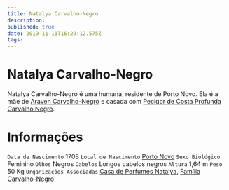 ```yaml
---
title: Natalya Carvalho-Negro
description: 
published: true
date: 2019-11-11T16:29:12.575Z
tags: 
---
```


<!-- SUBTITLE: Visão geral sobre Natalya Carvalho-Negro -->

# Natalya Carvalho-Negro
Natalya Carvalho-Negro é uma humana, residente de Porto Novo. Ela é a mãe de [Araven Carvalho-Negro](http://localhost/individuos/araven-carvalho-negro#arave-carvalho-negro) e casada com [Peciqor de Costa Profunda Carvalho Negro](http://localhost/individuos/peciqor-de-costa-profunda-carvalho-negro#peciqor-de-costa-profunda-carvalho-negro).

# Informações
`Data de Nascimento` 1708 
`Local de Nascimento` [Porto Novo](http://localhost/lugares/plano-material/drafeon/sudeste-de-drafeon/porto-novo#porto-novo)
`Sexo Biológico` Feminino
`Olhos` Negros
`Cabelos` Longos cabelos negros
`Altura` 1,64 m
`Peso` 50 Kg
`Organizações Associadas` [Casa de Perfumes Natalya](http://localhost/faccoes/faccoes-independentes/casa-de-perfumes-natalya#casa-de-perfumes-natalya), [Família Carvalho-Negro](http://localhost/faccoes/faccoes-familiares/familia-carvalho-negro#familia-carvalho-negro)

